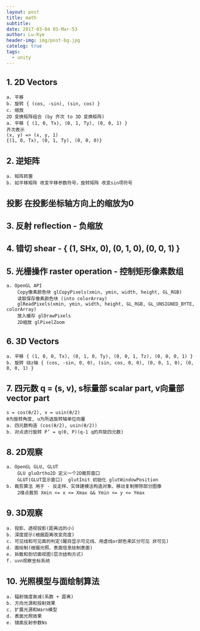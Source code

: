 ```yaml
---
layout: post
title: math
subtitle: 
date: 2017-03-04 03-Mar-53
author: Lu-Kye
header-img: img/post-bg.jpg
catelog: true
tags: 
  - unity
---
```

## 1. 2D Vectors
```
a. 平移
b. 旋转 { (cos, -sin), (sin, cos) }
c. 缩放
2D 变换矩阵组合 (by 齐次 to 3D 变换矩阵)
a. 平移 { (1, 0, Tx), (0, 1, Ty), (0, 0, 1) }
齐次表示
(x, y) => (x, y, 1)
{(1, 0, Tx), (0, 1, Ty), (0, 0, 0)}
```

## 2. 逆矩阵
```
a. 矩阵转置
b. 如平移矩阵 改变平移参数符号，旋转矩阵 改变sin项符号
```

## 投影 在投影坐标轴方向上的缩放为0

## 3. 反射 reflection - 负缩放

## 4. 错切 shear - { (1, SHx, 0), (0, 1, 0), (0, 0, 1) }

## 5. 光栅操作 raster operation - 控制矩形像素数组
```
a. OpenGL API
    Copy像素颜色块 glCopyPixels(xmin, ymin, width, height, GL_RGB)
    读取保存像素颜色块 (into colorArray)
    glReadPixels(xmin, ymin, width, height, GL_RGB, GL_UNSIGNED_BYTE, colorArray)
    放入缓存 glDrawPixels
    2D缩放 glPixelZoom
```

## 6. 3D Vectors
```
a. 平移 { (1, 0, 0, Tx), (0, 1, 0, Ty), (0, 0, 1, Tz), (0, 0, 0, 1) }
b. 旋转 绕z轴 { (cos, -sin, 0, 0), (sin, cos, 0, 0), (0, 0, 1, 0), (0, 0, 0, 1) }
```

## 7. 四元数 q = (s, v), s标量部 scalar part, v向量部 vector part
```
s = cos(θ/2), v = usin(θ/2)
θ为旋转角度, u为所选旋转轴单位向量
a. 四元数构造 (cos(θ/2), usin(θ/2))
b. 对点进行旋转 P’ = q(0, P)(q-1 q的共轭四元数)
```

## 8. 2D观察
```
a. OpenGL GLU, GLUT
    GLU gluOrtho2D 定义一个2D裁剪窗口
    GLUT(GLUT显示窗口)  glutInit 初始化 glutWindowPosition
b. 裁剪算法 用于 - 反走样、实体建模法构造对象、移动复制擦除部分图像
    2维点裁剪 Xmin <= x <= Xmax && Ymin <= y <= Ymax
```

## 9. 3D观察
```
a. 投影、透视投影(距离远的小)
b. 深度提示(根据距离改变亮度)
c. 可见线和可见面的判定(醒目显示可见线、用虚线or颜色来区分可见 非可见)
d. 面绘制(根据光照、表面信息绘制表面)
e. 拆散和剖切面视图(层次结构方式)
f. uvn观察坐标系统
```

## 10. 光照模型与面绘制算法
```
a. 辐射强度衰减(系数 + 距离)
b. 方向光源和投射效果
c. 扩展光源和Warn模型
d. 表面光照效果
e. 镜面反射参数Ns
```
